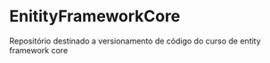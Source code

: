 # EnitityFrameworkCore
Repositório destinado a versionamento de código do curso de entity framework core
